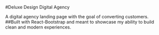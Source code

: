 #Deluxe Design Digital Agency

A digital agency landing page with the goal of converting customers.
##Built with React-Bootstrap and meant to showcase my ability to build clean and modern experiences.
